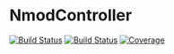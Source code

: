 # NmodController

[![Build Status](https://travis-ci.com/arthur-fyon/NmodController.jl.svg?branch=main)](https://travis-ci.com/arthur-fyon/NmodController.jl)
[![Build Status](https://ci.appveyor.com/api/projects/status/github/arthur-fyon/NmodController.jl?svg=true)](https://ci.appveyor.com/project/arthur-fyon/NmodController-jl)
[![Coverage](https://codecov.io/gh/arthur-fyon/NmodController.jl/branch/main/graph/badge.svg)](https://codecov.io/gh/arthur-fyon/NmodController.jl)

